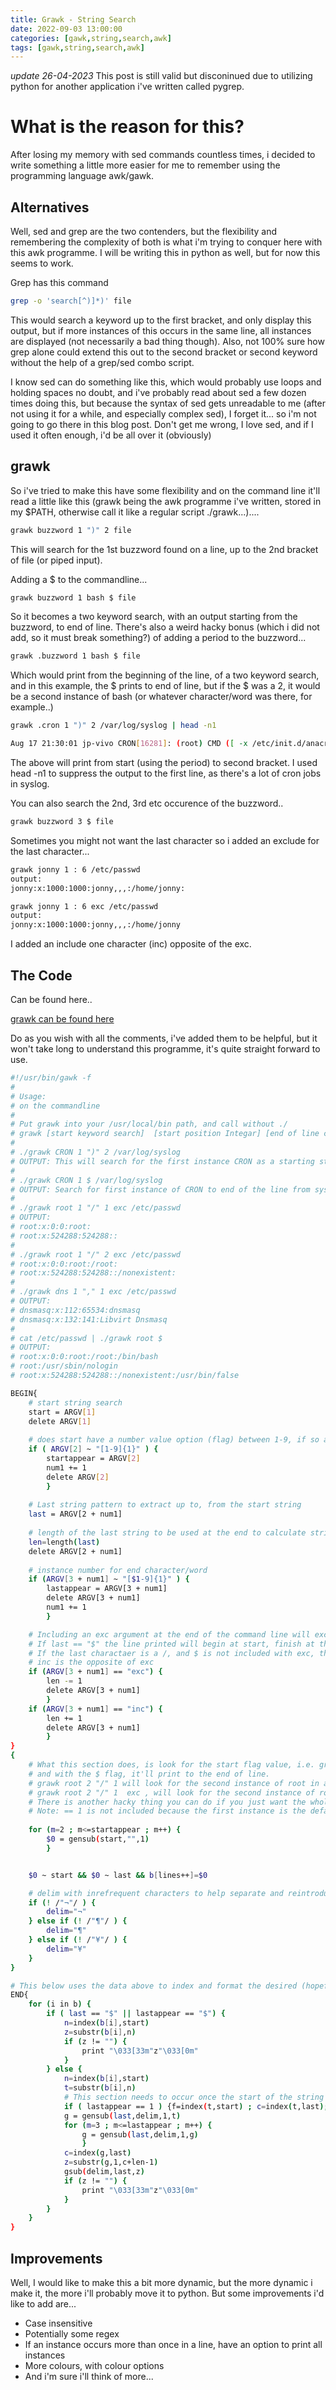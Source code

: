 ```yaml
---
title: Grawk - String Search
date: 2022-09-03 13:00:00
categories: [gawk,string,search,awk]
tags: [gawk,string,search,awk]
---
```


_update 26-04-2023_
This post is still valid but disconinued due to utilizing python for another application i've written called pygrep.


# What is the reason for this?

After losing my memory with sed commands countless times, i decided to write something a little more easier for me to remember using the programming language awk/gawk.

## Alternatives

Well, sed and grep are the two contenders, but the flexibility and remembering the complexity of both is what i'm trying to conquer here with this awk programme. I will be writing this in python as well, but for now this seems to work.

Grep has this command

```bash
grep -o 'search[^)]*)' file
```

This would search a keyword up to the first bracket, and only display this output, but if more instances of this occurs in the same line, all instances are displayed (not necessarily a bad thing though). Also, not 100% sure how grep alone could extend this out to the second bracket or second keyword without the help of a grep/sed combo script.

I know sed can do something like this, which would probably use loops and holding spaces no doubt, and i've probably read about sed a few dozen times doing this, but because the syntax of sed gets unreadable to me (after not using it for a while, and especially complex sed), I forget it... so i'm not going to go there in this blog post. Don't get me wrong, I love sed, and if I used it often enough, i'd be all over it (obviously)

## grawk

So i've tried to make this have some flexibility and on the command line it'll read a little like this (grawk being the awk programme i've written, stored in my $PATH, otherwise call it like a regular script ./grawk...)....

```bash
grawk buzzword 1 ")" 2 file
```

This will search for the 1st buzzword found on a line, up to the 2nd bracket of file (or piped input).

Adding a $ to the commandline...

```bash
grawk buzzword 1 bash $ file
```

So it becomes a two keyword search, with an output starting from the buzzword, to end of line. There's also a weird hacky bonus (which i did not add, so it must break something?) of adding a period to the buzzword...

```bash
grawk .buzzword 1 bash $ file
```

Which would print from the beginning of the line, of a two keyword search, and in this example, the $ prints to end of line, but if the $ was a 2, it would be a second instance of bash (or whatever character/word was there, for example..)

```bash
grawk .cron 1 ")" 2 /var/log/syslog | head -n1

Aug 17 21:30:01 jp-vivo CRON[16281]: (root) CMD ([ -x /etc/init.d/anacron ] && if [ ! -d /run/systemd/system ]; then /usr/sbin/invoke-rc.d anacron start >/dev/null; fi)
```

The above will print from start (using the period) to second bracket. I used head -n1 to suppress the output to the first line, as there's a lot of cron jobs in syslog. 

You can also search the 2nd, 3rd etc occurence of the buzzword..

```bash
grawk buzzword 3 $ file
```

Sometimes you might not want the last character so i added an exclude for the last character...

```bash
grawk jonny 1 : 6 /etc/passwd
output:
jonny:x:1000:1000:jonny,,,:/home/jonny:

grawk jonny 1 : 6 exc /etc/passwd
output:
jonny:x:1000:1000:jonny,,,:/home/jonny
```

I added an include one character (inc) opposite of the exc.


## The Code

Can be found here..

[grawk can be found here](https://raw.githubusercontent.com/jonnypeace/bashscripts/main/awk-scripts/grawk)

Do as you wish with all the comments, i've added them to be helpful, but it won't take long to understand this programme, it's quite straight forward to use.


```bash
#!/usr/bin/gawk -f
#
# Usage:
# on the commandline
#
# Put grawk into your /usr/local/bin path, and call without ./
# grawk [start keyword search]  [start position Integar] [end of line character/word] [end position integar (or $ for end of line)] ["inc"/"exc" to include 1 or exclude 1 character] file
# 
# ./grawk CRON 1 ")" 2 /var/log/syslog 
# OUTPUT: This will search for the first instance CRON as a starting string up to the second instance of ")" from syslog
# 
# ./grawk CRON 1 $ /var/log/syslog 
# OUTPUT: Search for first instance of CRON to end of the line from syslog
#
# ./grawk root 1 "/" 1 exc /etc/passwd
# OUTPUT:
# root:x:0:0:root:
# root:x:524288:524288::
#
# ./grawk root 1 "/" 2 exc /etc/passwd
# root:x:0:0:root:/root:
# root:x:524288:524288::/nonexistent:
#
# ./grawk dns 1 "," 1 exc /etc/passwd
# OUTPUT:
# dnsmasq:x:112:65534:dnsmasq
# dnsmasq:x:132:141:Libvirt Dnsmasq
# 
# cat /etc/passwd | ./grawk root $
# OUTPUT:
# root:x:0:0:root:/root:/bin/bash
# root:/usr/sbin/nologin
# root:x:524288:524288::/nonexistent:/usr/bin/false

BEGIN{
	# start string search
	start = ARGV[1]
	delete ARGV[1]
	
	# does start have a number value option (flag) between 1-9, if so add a num1 counter to other ARGVs
	if ( ARGV[2] ~ "[1-9]{1}" ) {
		startappear = ARGV[2]
		num1 += 1
		delete ARGV[2]
		}
	
	# Last string pattern to extract up to, from the start string
	last = ARGV[2 + num1]
	
	# length of the last string to be used at the end to calculate string size
	len=length(last)
	delete ARGV[2 + num1]
	
	# instance number for end character/word 
	if (ARGV[3 + num1] ~ "[$1-9]{1}" ) {
		lastappear = ARGV[3 + num1]
		delete ARGV[3 + num1]
		num1 += 1
		}

	# Including an exc argument at the end of the command line will exclude the last character, unless last == "$"
	# If last == "$" the line printed will begin at start, finish at the end of the line.
	# If the last charactaer is a /, and $ is not included with exc, then a search of /home/user/ will turn into /home/user 
	# inc is the opposite of exc
	if (ARGV[3 + num1] == "exc") {
		len -= 1
		delete ARGV[3 + num1]
		}
	if (ARGV[3 + num1] == "inc") {
		len += 1
		delete ARGV[3 + num1]
		}
}
{
	# What this section does, is look for the start flag value, i.e. grawk root 2 $ /etc/passwd will use the second instance root is found in a line,
	# and with the $ flag, it'll print to the end of line.
	# grawk root 2 "/" 1 will look for the second instance of root in a line, and print up to the first "/"
	# grawk root 2 "/" 1  exc , will look for the second instance of root in a line, and print up to the first "/", excluding the last character "/"
	# There is another hacky thing you can do if you just want the whole line, and place a period before the start search and using the $
	# Note: == 1 is not included because the first instance is the default, but the 1 flag is still required
	
	for (m=2 ; m<=startappear ; m++) {
		$0 = gensub(start,"",1)
		}


	$0 ~ start && $0 ~ last && b[lines++]=$0 

	# delim with inrefrequent characters to help separate and reintroduce into final output.
	if (! /"¬"/ ) {
		delim="¬"
	} else if (! /"¶"/ ) {
		delim="¶"
	} else if (! /"¥"/ ) {
		delim="¥"
	}
}

# This below uses the data above to index and format the desired (hopefully) string output.
END{
	for (i in b) {
		if ( last == "$" || lastappear == "$") {
			n=index(b[i],start)
			z=substr(b[i],n)
			if (z != "") {
				print "\033[33m"z"\033[0m"    		
			}    		
		} else {
			n=index(b[i],start)
			t=substr(b[i],n)
			# This section needs to occur once the start of the string has been established, i.e. indexed and substr.
			if ( lastappear == 1 ) {f=index(t,start) ; c=index(t,last); z=substr(t,1,c+len-1) ; if (z != "") print "\033[33m"z"\033[0m" ; continue}
			g = gensub(last,delim,1,t)
			for (m=3 ; m<=lastappear ; m++) {
				g = gensub(last,delim,1,g)
				}
			c=index(g,last)
			z=substr(g,1,c+len-1)
			gsub(delim,last,z)
			if (z != "") {
				print "\033[33m"z"\033[0m"    		
			}
		}
	}
}

```
## Improvements

Well, I would like to make this a bit more dynamic, but the more dynamic i make it, the more i'll probably move it to python. But some improvements i'd like to add are...

* Case insensitive
* Potentially some regex 
* If an instance occurs more than once in a line, have an option to print all instances
* More colours, with colour options
* And i'm sure i'll think of more...
